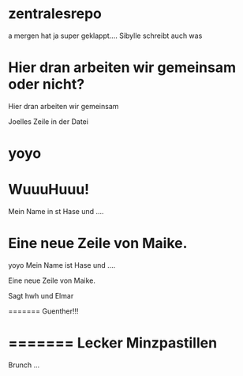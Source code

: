 zentralesrepo
=============

a mergen hat ja super geklappt.... 
Sibylle schreibt auch was

Hier dran arbeiten wir gemeinsam oder nicht?
=======
Hier dran arbeiten wir gemeinsam


Joelles Zeile in der Datei

yoyo
=======

WuuuHuuu!
=======

Mein Name in st Hase und ....

Eine neue Zeile von Maike.
=======
yoyo
Mein Name ist Hase und ....

Eine neue Zeile von Maike.

Sagt hwh
und Elmar

=======
Guenther!!!


=======
Lecker Minzpastillen
====================

Brunch ...

